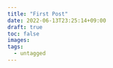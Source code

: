 ```yaml
---
title: "First Post"
date: 2022-06-13T23:25:14+09:00
draft: true
toc: false
images:
tags: 
  - untagged
---
```


